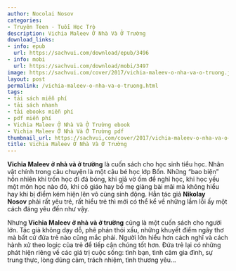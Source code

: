 ```yaml
---
author: Nocolai Nosov
categories:
- Truyên Teen - Tuổi Học Trò
description: Vichia Maleev Ở Nhà Và Ở Trường
download_links:
- info: epub
  url: https://sachvui.com/download/epub/3496
- info: mobi
  url: https://sachvui.com/download/mobi/3497
image: https://sachvui.com/cover/2017/vichia-maleev-o-nha-va-o-truong.jpg
layout: post
permalink: /vichia-maleev-o-nha-va-o-truong.html
tags:
- tải sách miễn phí
- tải sách nhanh
- tải ebooks miễn phí
- pdf miễn phí
- Vichia Maleev Ở Nhà Và Ở Trường ebook
- Vichia Maleev Ở Nhà Và Ở Trường pdf
thumbnail_url: https://sachvui.com/cover/2017/vichia-maleev-o-nha-va-o-truong.jpg
title: Vichia Maleev Ở Nhà Và Ở Trường
---
```


 <div class="item-desc text-justify"> <p><strong>Vichia Maleev ở nhà và ở trường</strong> là cuốn sách cho học sinh tiểu học. Nhân vật chính trong câu chuyện là một cậu bé học lớp Bốn. Những “bao biện” hồn nhiên khi trốn học đi đá bóng, khi giả vờ ốm để nghỉ học, khi học yếu một môn học nào đó, khi cô giáo hay bố mẹ giảng bài mãi mà không hiểu hay khi bị điểm kém hiện lên vô cùng sinh động. Hẳn tác giả <strong>Nikolay Nosov</strong> phải rất yêu trẻ, rất hiểu trẻ thì mới có thể kể về những lầm lỗi ấy một cách đáng yêu đến như vậy.</p><p>Nhưng<strong> Vichia Maleev ở nhà và ở trường</strong> cũng là một cuốn sách cho người lớn. Tác giả không dạy dỗ, phê phán thói xấu, những khuyết điểm ngây thơ mà bất cứ đứa trẻ nào cũng mắc phải. Người lớn hiểu hơn cách nghĩ và cách hành xử theo logic của trẻ để tiếp cận chúng tốt hơn. Đứa trẻ lại có những phát hiện riêng về các giá trị cuộc sống: tình bạn, tình cảm gia đình, sự trung thực, lòng dũng cảm, trách nhiệm, tình thương yêu...</p> </div>